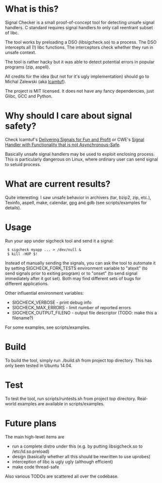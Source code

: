 # What is this?

Signal Checker is a small proof-of-concept tool for detecting
unsafe signal handlers. C standard requires signal handlers
to only call reentrant subset of libc.

The tool works by preloading a DSO (libsigcheck.so) to a process.
The DSO intercepts all (!) libc functions. The interceptors check
whether they run in unsafe context.

The tool is rather hacky but it was able to detect potential errors
in popular programs (zip, aspell).

All credits for the idea (but not for it's ugly implementation)
should go to Michal Zalewski (aka [lcamtuf](http://lcamtuf.coredump.cx)).

The project is MIT licensed. It does not have any fancy dependencies,
just Glibc, GCC and Python.

# Why should I care about signal safety?

Check lcamtuf's [Delivering Signals for Fun and Profit](http://lcamtuf.coredump.cx/signals.txt) or CWE's
[Signal Handler with Functionality that is not Asynchronous-Safe](https://cwe.mitre.org/data/definitions/828.html).

Basically unsafe signal handlers may be used to exploit enclosing process.
This is particularly dangerous on Linux, where ordinary user can send signal
to setuid process.

# What are current results?

Quite interesting: I saw unsafe behavior in archivers (tar, bzip2, zip, etc.),
Texinfo, aspell, make, calendar, gpg and gdb (see scripts/examples for details).

# Usage

Run your app under sigcheck tool and send it a signal:

```
 $ sigcheck myapp ... > /dev/null &
 $ kill -HUP $!
```

Instead of manually sending the signals, you can ask the tool to automate it
by setting SIGCHECK\_FORK\_TESTS environment variable to "atexit"
(to send signals prior to exiting program) or to "onset"
(to send signal immediately after it got set). Both may find different sets of
bugs for different applications.

Other influential environment variables:
* SIGCHECK\_VERBOSE        - print debug info
* SIGCHECK\_MAX\_ERRORS     - limit number of reported errors
* SIGCHECK\_OUTPUT\_FILENO - output file descriptor (TODO: make this a filename?)

For some examples, see scripts/examples.

# Build

To build the tool, simply run ./build.sh from project top directory.
This has only been tested in Ubuntu 14.04.

# Test

To test the tool, run scripts/runtests.sh from project top directory.
Real-world examples are available in scripts/examples.

# Future plans

The main high-level items are
* run a complete distro under this (e.g. by putting libsigcheck.so to /etc/ld.so.preload)
* design (basically whether all this should be rewritten to use uprobes)
* interception of libc is ugly ugly (although efficient)
* make code thread-safe

Also various TODOs are scattered all over the codebase.

